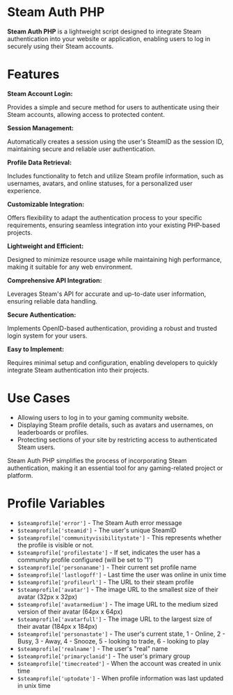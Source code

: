 # Steam Auth PHP

<b>Steam Auth PHP</b> is a lightweight script designed to integrate Steam authentication into your website or application, enabling users to log in securely using their Steam accounts.

# Features

<b>Steam Account Login:</b>  
<p>Provides a simple and secure method for users to authenticate using their Steam accounts, allowing access to protected content.</p>

<b>Session Management:</b>  
<p>Automatically creates a session using the user's SteamID as the session ID, maintaining secure and reliable user authentication.</p>

<b>Profile Data Retrieval:</b>  
<p>Includes functionality to fetch and utilize Steam profile information, such as usernames, avatars, and online statuses, for a personalized user experience.</p>

<b>Customizable Integration:</b>  
<p>Offers flexibility to adapt the authentication process to your specific requirements, ensuring seamless integration into your existing PHP-based projects.</p>

<b>Lightweight and Efficient:</b>  
<p>Designed to minimize resource usage while maintaining high performance, making it suitable for any web environment.</p>

<b>Comprehensive API Integration:</b>  
<p>Leverages Steam's API for accurate and up-to-date user information, ensuring reliable data handling.</p>

<b>Secure Authentication:</b>  
<p>Implements OpenID-based authentication, providing a robust and trusted login system for your users.</p>

<b>Easy to Implement:</b>  
<p>Requires minimal setup and configuration, enabling developers to quickly integrate Steam authentication into their projects.</p>

# Use Cases

- Allowing users to log in to your gaming community website.  
- Displaying Steam profile details, such as avatars and usernames, on leaderboards or profiles.  
- Protecting sections of your site by restricting access to authenticated Steam users.  

Steam Auth PHP simplifies the process of incorporating Steam authentication, making it an essential tool for any gaming-related project or platform.

# Profile Variables

* `$steamprofile['error']` - The Steam Auth error message
* `$steamprofile['steamid']` - The user's unique SteamID
* `$steamprofile['communityvisibilitystate']` - This represents whether the profile is visible or not.
* `$steamprofile['profilestate']` - If set, indicates the user has a community profile configured (will be set to '1')
* `$steamprofile['personaname']` - Their current set profile name
* `$steamprofile['lastlogoff']` - Last time the user was online in unix time
* `$steamprofile['profileurl']` - The URL to their steam profile
* `$steamprofile['avatar']` - The image URL to the smallest size of their avatar (32px x 32px)
* `$steamprofile['avatarmedium']` - The image URL to the medium sized version of their avatar (64px x 64px)
* `$steamprofile['avatarfull']` - The image URL to the largest size of their avatar (184px x 184px)
* `$steamprofile['personastate']` - The user's current state, 1 - Online, 2 - Busy, 3 - Away, 4 - Snooze, 5 - looking to trade, 6 - looking to play
* `$steamprofile['realname']` - The user's "real" name
* `$steamprofile['primaryclanid']` - The user's primary group
* `$steamprofile['timecreated']` - When the account was created in unix time
* `$steamprofile['uptodate']` - When profile information was last updated in unix time